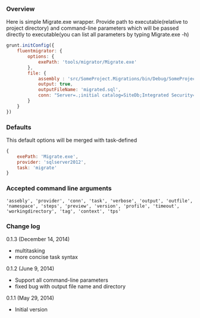 ### Overview
Here is simple Migrate.exe wrapper. Provide path to executable(relative to project directory) and command-line parameters which will be passed directly to executable(you can list all parameters by typing Migrate.exe -h)

```js
grunt.initConfig({
    fluentmigrator: {
        options: {
            exePath: 'tools/migrator/Migrate.exe'
        },
        file: {
            assembly : 'src/SomeProject.Migrations/bin/Debug/SomeProject.Migrations.dll',
            output: true,
            outputFileName: 'migrated.sql',
            conn: "Server=.;initial catalog=SiteDb;Integrated Security=true;"
        }
    }
})
```

### Defaults
This default options will be merged with task-defined

```js
{
    exePath: 'Migrate.exe',
    provider: 'sqlserver2012',
    task: 'migrate'
}
```

### Accepted command line arguments
```
'assebly', 'provider', 'conn', 'task', 'verbose', 'output', 'outfile', 'namespace', 'steps', 'preview', 'version', 'profile', 'timeout', 'workingdirectory', 'tag', 'context', 'tps'
```

### Change log

0.1.3 (December 14, 2014)
* multitasking
* more concise task syntax

0.1.2 (June 9, 2014)
* Support all command-line parameters
* fixed bug with output file name and directory

0.1.1 (May 29, 2014)
* Initial version


